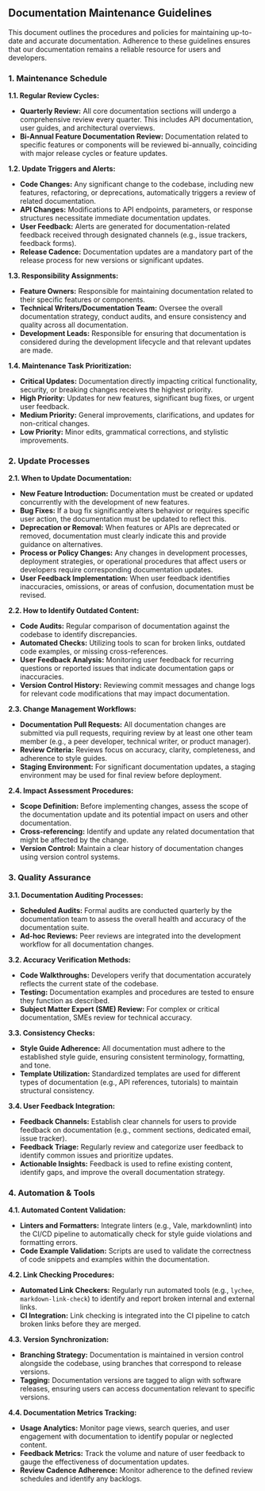 ## Documentation Maintenance Guidelines

This document outlines the procedures and policies for maintaining up-to-date and accurate documentation. Adherence to these guidelines ensures that our documentation remains a reliable resource for users and developers.

### 1. Maintenance Schedule

**1.1. Regular Review Cycles:**

*   **Quarterly Review:** All core documentation sections will undergo a comprehensive review every quarter. This includes API documentation, user guides, and architectural overviews.
*   **Bi-Annual Feature Documentation Review:** Documentation related to specific features or components will be reviewed bi-annually, coinciding with major release cycles or feature updates.

**1.2. Update Triggers and Alerts:**

*   **Code Changes:** Any significant change to the codebase, including new features, refactoring, or deprecations, automatically triggers a review of related documentation.
*   **API Changes:** Modifications to API endpoints, parameters, or response structures necessitate immediate documentation updates.
*   **User Feedback:** Alerts are generated for documentation-related feedback received through designated channels (e.g., issue trackers, feedback forms).
*   **Release Cadence:** Documentation updates are a mandatory part of the release process for new versions or significant updates.

**1.3. Responsibility Assignments:**

*   **Feature Owners:** Responsible for maintaining documentation related to their specific features or components.
*   **Technical Writers/Documentation Team:** Oversee the overall documentation strategy, conduct audits, and ensure consistency and quality across all documentation.
*   **Development Leads:** Responsible for ensuring that documentation is considered during the development lifecycle and that relevant updates are made.

**1.4. Maintenance Task Prioritization:**

*   **Critical Updates:** Documentation directly impacting critical functionality, security, or breaking changes receives the highest priority.
*   **High Priority:** Updates for new features, significant bug fixes, or urgent user feedback.
*   **Medium Priority:** General improvements, clarifications, and updates for non-critical changes.
*   **Low Priority:** Minor edits, grammatical corrections, and stylistic improvements.

### 2. Update Processes

**2.1. When to Update Documentation:**

*   **New Feature Introduction:** Documentation must be created or updated concurrently with the development of new features.
*   **Bug Fixes:** If a bug fix significantly alters behavior or requires specific user action, the documentation must be updated to reflect this.
*   **Deprecation or Removal:** When features or APIs are deprecated or removed, documentation must clearly indicate this and provide guidance on alternatives.
*   **Process or Policy Changes:** Any changes in development processes, deployment strategies, or operational procedures that affect users or developers require corresponding documentation updates.
*   **User Feedback Implementation:** When user feedback identifies inaccuracies, omissions, or areas of confusion, documentation must be revised.

**2.2. How to Identify Outdated Content:**

*   **Code Audits:** Regular comparison of documentation against the codebase to identify discrepancies.
*   **Automated Checks:** Utilizing tools to scan for broken links, outdated code examples, or missing cross-references.
*   **User Feedback Analysis:** Monitoring user feedback for recurring questions or reported issues that indicate documentation gaps or inaccuracies.
*   **Version Control History:** Reviewing commit messages and change logs for relevant code modifications that may impact documentation.

**2.3. Change Management Workflows:**

*   **Documentation Pull Requests:** All documentation changes are submitted via pull requests, requiring review by at least one other team member (e.g., a peer developer, technical writer, or product manager).
*   **Review Criteria:** Reviews focus on accuracy, clarity, completeness, and adherence to style guides.
*   **Staging Environment:** For significant documentation updates, a staging environment may be used for final review before deployment.

**2.4. Impact Assessment Procedures:**

*   **Scope Definition:** Before implementing changes, assess the scope of the documentation update and its potential impact on users and other documentation.
*   **Cross-referencing:** Identify and update any related documentation that might be affected by the change.
*   **Version Control:** Maintain a clear history of documentation changes using version control systems.

### 3. Quality Assurance

**3.1. Documentation Auditing Processes:**

*   **Scheduled Audits:** Formal audits are conducted quarterly by the documentation team to assess the overall health and accuracy of the documentation suite.
*   **Ad-hoc Reviews:** Peer reviews are integrated into the development workflow for all documentation changes.

**3.2. Accuracy Verification Methods:**

*   **Code Walkthroughs:** Developers verify that documentation accurately reflects the current state of the codebase.
*   **Testing:** Documentation examples and procedures are tested to ensure they function as described.
*   **Subject Matter Expert (SME) Review:** For complex or critical documentation, SMEs review for technical accuracy.

**3.3. Consistency Checks:**

*   **Style Guide Adherence:** All documentation must adhere to the established style guide, ensuring consistent terminology, formatting, and tone.
*   **Template Utilization:** Standardized templates are used for different types of documentation (e.g., API references, tutorials) to maintain structural consistency.

**3.4. User Feedback Integration:**

*   **Feedback Channels:** Establish clear channels for users to provide feedback on documentation (e.g., comment sections, dedicated email, issue tracker).
*   **Feedback Triage:** Regularly review and categorize user feedback to identify common issues and prioritize updates.
*   **Actionable Insights:** Feedback is used to refine existing content, identify gaps, and improve the overall documentation strategy.

### 4. Automation & Tools

**4.1. Automated Content Validation:**

*   **Linters and Formatters:** Integrate linters (e.g., Vale, markdownlint) into the CI/CD pipeline to automatically check for style guide violations and formatting errors.
*   **Code Example Validation:** Scripts are used to validate the correctness of code snippets and examples within the documentation.

**4.2. Link Checking Procedures:**

*   **Automated Link Checkers:** Regularly run automated tools (e.g., `lychee`, `markdown-link-check`) to identify and report broken internal and external links.
*   **CI Integration:** Link checking is integrated into the CI pipeline to catch broken links before they are merged.

**4.3. Version Synchronization:**

*   **Branching Strategy:** Documentation is maintained in version control alongside the codebase, using branches that correspond to release versions.
*   **Tagging:** Documentation versions are tagged to align with software releases, ensuring users can access documentation relevant to specific versions.

**4.4. Documentation Metrics Tracking:**

*   **Usage Analytics:** Monitor page views, search queries, and user engagement with documentation to identify popular or neglected content.
*   **Feedback Metrics:** Track the volume and nature of user feedback to gauge the effectiveness of documentation updates.
*   **Review Cadence Adherence:** Monitor adherence to the defined review schedules and identify any backlogs.